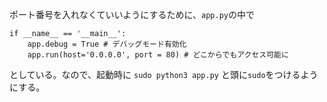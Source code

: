 ポート番号を入れなくていいようにするために、`app.py`の中で

```
if __name__ == '__main__':
    app.debug = True # デバッグモード有効化
    app.run(host='0.0.0.0', port = 80) # どこからでもアクセス可能に
```

としている。なので、起動時に
`sudo python3 app.py`
と頭に`sudo`をつけるようにする。